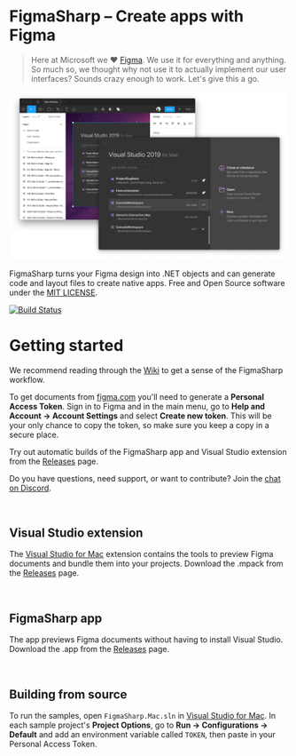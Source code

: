 # FigmaSharp – Create apps with Figma

> Here at Microsoft we ❤️ [Figma](https://www.figma.com/). We use it for everything and anything. So much so, we thought why not use it to actually implement our user interfaces? Sounds crazy enough to work. Let's give this a go. 

![A macOS app window created with FigmaSharp](.github/screenshot.png)

FigmaSharp turns your Figma design into .NET objects and can generate code and layout files to create native apps. Free and Open Source software under the [MIT LICENSE]().

[![Build Status](https://travis-ci.org/netonjm/FigmaSharp.svg?branch=master)](https://travis-ci.org/netonjm/FigmaSharp)

# Getting started

We recommend reading through the [Wiki](https://github.com/netonjm/FigmaSharp/wiki) to get a sense of the FigmaSharp workflow.

To get documents from [figma.com](https://www.figma.com/) you'll need to generate a **Personal Access Token**.
Sign in to Figma and in the main menu, go to **Help and Account  →  Account Settings** and select **Create new token**.
This will be your only chance to copy the token, so make sure you keep a copy in a secure place.

Try out automatic builds of the FigmaSharp app and Visual Studio extension from the [Releases](https://github.com/netonjm/FigmaSharp/releases) page. 

Do you have questions, need support, or want to contribute? Join the [chat on Discord](https://discord.gg/F3GEYqp).


<br/>


## Visual Studio extension

The [Visual Studio for Mac](https://visualstudio.microsoft.com/vs/mac/) extension contains the tools to preview Figma documents and bundle them into your projects. Download the .mpack from the [Releases](https://github.com/netonjm/FigmaSharp/releases) page. 


<br/>


## FigmaSharp app

The app previews Figma documents without having to install Visual Studio. Download the .app from the [Releases](https://github.com/netonjm/FigmaSharp/releases) page.


<br/>


## Building from source

To run the samples, open `FigmaSharp.Mac.sln` in [Visual Studio for Mac](https://visualstudio.microsoft.com/vs/mac/).
In each sample project's **Project Options**, go to **Run → Configurations → Default** and add an environment variable called `TOKEN`, then paste in your Personal Access Token.
 

